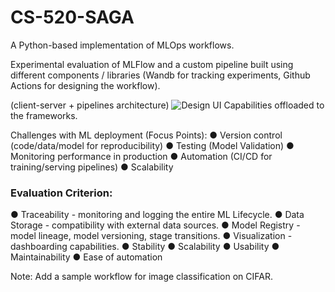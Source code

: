 # CS-520-SAGA

A Python-based implementation of MLOps workflows.

Experimental evaluation of MLFlow and a custom pipeline built using different components / libraries (Wandb for tracking experiments, Github Actions for designing the workflow). 

(client-server + pipelines architecture)
![Design](https://ml-ops.org/img/mlops-phasen.jpg)
UI Capabilities offloaded to the frameworks.

Challenges with ML deployment (Focus Points):
● Version control (code/data/model for reproducibility)
● Testing (Model Validation)
● Monitoring performance in production
● Automation (CI/CD for training/serving pipelines)
● Scalability

### Evaluation Criterion:
● Traceability - monitoring and logging the entire ML Lifecycle.
● Data Storage - compatibility with external data sources.
● Model Registry - model lineage, model versioning, stage transitions.
● Visualization - dashboarding capabilities.
● Stability
● Scalability
● Usability
● Maintainability
● Ease of automation

Note: Add a sample workflow for image classification on CIFAR.

